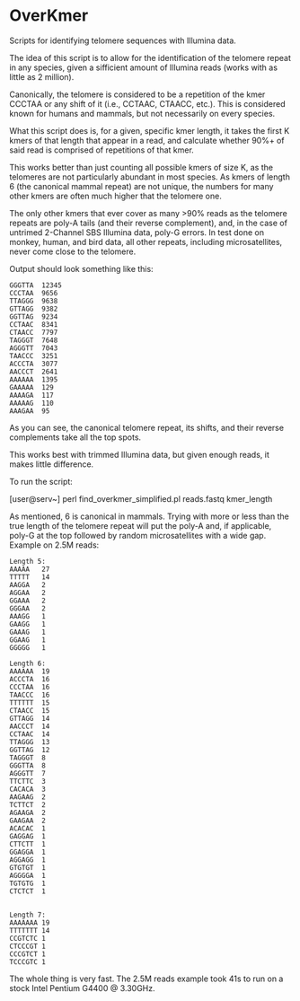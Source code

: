 # OverKmer
Scripts for identifying telomere sequences with Illumina data.

The idea of this script is to allow for the identification of the telomere repeat
in any species, given a sifficient amount of Illumina reads (works with as little
as 2 million).

Canonically, the telomere is considered to be a repetition of the kmer CCCTAA or
any shift of it (i.e., CCTAAC, CTAACC, etc.). This is considered known for humans
and mammals, but not necessarily on every species.

What this script does is, for a given, specific kmer length, it takes the first
K kmers of that length that appear in a read, and calculate whether 90%+ of said
read is comprised of repetitions of that kmer.

This works better than just counting all possible kmers of size K, as the telomeres
are not particularly abundant in most species. As kmers of length 6 (the canonical
mammal repeat) are not unique, the numbers for many other kmers are often much higher
that the telomere one.

The only other kmers that ever cover as many >90% reads as the telomere repeats are
poly-A tails (and their reverse complement), and, in the case of untrimed 2-Channel
SBS Illumina data, poly-G errors. In test done on monkey, human, and bird data, all
other repeats, including microsatellites, never come close to the telomere.

Output should look something like this:

    GGGTTA  12345
    CCCTAA  9656
    TTAGGG  9638
    GTTAGG  9382
    GGTTAG  9234
    CCTAAC  8341
    CTAACC  7797
    TAGGGT  7648
    AGGGTT  7043
    TAACCC  3251
    ACCCTA  3077
    AACCCT  2641
    AAAAAA  1395
    GAAAAA  129
    AAAAGA  117
    AAAAAG  110
    AAAGAA  95


As you can see, the canonical telomere repeat, its shifts, and their reverse complements
take all the top spots.

This works best with trimmed Illumina data, but given enough reads, it makes little
difference.

To run the script:

[user@serv~] perl find_overkmer_simplified.pl reads.fastq kmer_length

As mentioned, 6 is canonical in mammals. Trying with more or less than the true length of
the telomere repeat will put the poly-A and, if applicable, poly-G at the top followed by
random microsatellites with a wide gap. Example on 2.5M reads:

    Length 5:
    AAAAA	27
    TTTTT	14
    AAGGA	2
    AGGAA	2
    GGAAA	2
    GGGAA	2
    AAAGG	1
    GAAGG	1
    GAAAG	1
    GGAAG	1
    GGGGG	1

    Length 6:
    AAAAAA	19
    ACCCTA	16
    CCCTAA	16
    TAACCC	16
    TTTTTT	15
    CTAACC	15
    GTTAGG	14
    AACCCT	14
    CCTAAC	14
    TTAGGG	13
    GGTTAG	12
    TAGGGT	8
    GGGTTA	8
    AGGGTT	7
    TTCTTC	3
    CACACA	3
    AAGAAG	2
    TCTTCT	2
    AGAAGA	2
    GAAGAA	2
    ACACAC	1
    GAGGAG	1
    CTTCTT	1
    GGAGGA	1
    AGGAGG	1
    GTGTGT	1
    AGGGGA	1
    TGTGTG	1
    CTCTCT	1


    Length 7:
    AAAAAAA	19
    TTTTTTT	14
    CCGTCTC	1
    CTCCCGT	1
    CCCGTCT	1
    TCCCGTC	1

The whole thing is very fast. The 2.5M reads example took 41s
to run on a stock Intel Pentium G4400 @ 3.30GHz.
